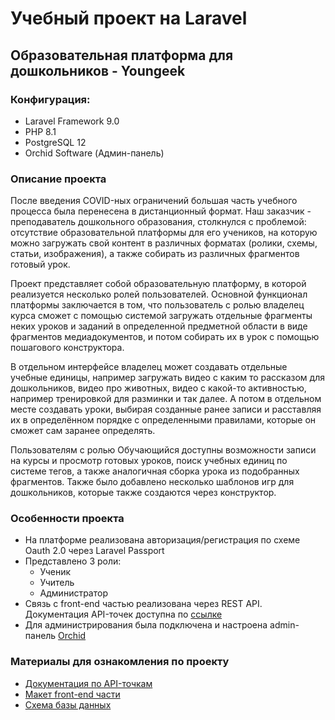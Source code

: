 # Учебный проект на Laravel
## Образовательная платформа для дошкольников - Youngeek

### Конфигурация:

- Laravel Framework 9.0
- PHP 8.1
- PostgreSQL 12
- Orchid Software (Админ-панель)

### Описание проекта
После введения COVID-ных ограничений большая часть учебного процесса была перенесена в дистанционный формат. Наш заказчик - преподаватель дошкольного образования, столкнулся с проблемой: отсутствие образовательной платформы для его учеников, на которую можно загружать свой контент в различных форматах (ролики, схемы, статьи, изображения), а также собирать из различных фрагментов готовый урок.

Проект представляет собой образовательную платформу, в которой реализуется несколько ролей пользователей. Основной функционал платформы заключается в том, что пользователь с ролью владелец курса сможет с помощью системой загружать отдельные фрагменты неких уроков и заданий в определенной предметной области в виде фрагментов медиадокументов, и потом собирать их в урок с помощью пошагового конструктора.

В отдельном интерфейсе владелец может создавать отдельные учебные единицы, например загружать видео с каким то рассказом для дошкольников, видео про животных, видео с какой-то активностью, например тренировкой для разминки и так далее. А потом в отдельном месте создавать уроки, выбирая созданные ранее записи и расставляя их в определённом порядке с определенными правилами, которые он сможет сам заранее определять.

Пользователям с ролью Обучающийся доступны возможности записи на курсы и просмотр готовых уроков, поиск учебных единиц по системе тегов, а также аналогичная сборка урока из подобранных фрагментов. Также было добавлено несколько шаблонов игр для дошкольников, которые также создаются через конструктор.

### Особенности проекта
- На платформе реализована авторизация/регистрация по схеме Oauth 2.0 через Laravel Passport
- Представлено 3 роли:
    - Ученик
    - Учитель
    - Администратор
- Связь с front-end частью реализована через REST API. Документация API-точек доступна по [ссылке](https://documenter.getpostman.com/view/17572705/VUqptda7#d25e05d6-7a1e-464d-8a70-1c54b90e37e4)
- Для администрирования была подключена и настроена admin-панель [Orchid](https://orchid.software/)

### Материалы для ознакомления по проекту
- [Документация по API-точкам](https://documenter.getpostman.com/view/17572705/VUqptda7)
- [Макет front-end части](https://www.figma.com/file/Z07ZlaMQpKG9bC5JUh4Bn0/Youngeek?node-id=909:1233)
- [Схема базы данных](https://drive.google.com/file/d/1JmkinSEE3QM5wf17LikMPA7cKMPM-SQ3/view?usp=sharing)
